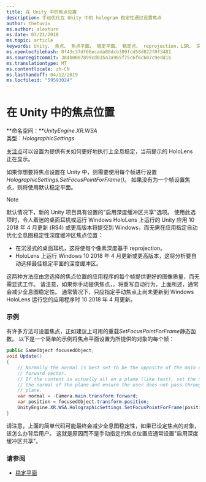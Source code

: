 ```yaml
---
title: 在 Unity 中的焦点位置
description: 手动优化在 Unity 中的 hologram 稳定性通过设置焦点
author: thetuvix
ms.author: alexturn
ms.date: 03/21/2018
ms.topic: article
keywords: Unity、 焦点、 焦点平面、 稳定平面、 稳定点、 reprojection，LSR、 深度缓冲区
ms.openlocfilehash: 0f43c37df66ecada86dcb309fcd58d822f0f3481
ms.sourcegitcommit: 384b0087899cd835a3a965f75c6f6c607c9edd1b
ms.translationtype: MT
ms.contentlocale: zh-CN
ms.lasthandoff: 04/12/2019
ms.locfileid: "59593024"
---
```

# <a name="focus-point-in-unity"></a>在 Unity 中的焦点位置

**命名空间：***UnityEngine.XR.WSA*<br>
类型：*HolographicSettings*

[关注点](hologram-stability.md#stabilization-plane)可以设置为提供有关如何更好地执行上全息稳定，当前提示的 HoloLens 正在显示。

如果你想要将焦点设置在 Unity 中，则需要使用每个帧进行设置*HolographicSettings.SetFocusPointForFrame()*。 如果没有为一个帧设置焦点，则将使用默认稳定平面。

> [!NOTE]
> 默认情况下，新的 Unity 项目具有设置的"启用深度缓冲区共享"选项。  使用此选项时，令人着迷的桌面耳机或运行 Windows HoloLens 上运行的 Unity 应用 10 2018 年 4 月更新 (RS4) 或更高版本将提交到 Windows，而无需在应用指定自动优化全息图稳定性深度缓冲区焦点位置：
> * 在沉浸式的桌面耳机，这将使每个像素深度基于 reprojection。
> * HoloLens 上运行 Windows 10 2018 年 4 月更新或更高版本，这将分析要自动选择最佳稳定平面的深度缓冲区。
>
> 这两种方法应由您选择的焦点位置的应用程序的每个帧提供更好的图像质量，而无需显式工作。  请注意，如果你手动提供焦点，，将重写自动行为，上面所述，通常会减少全息图稳定性。  通常情况下，只应指定手动焦点上尚未更新到 Windows HoloLens 运行您的应用程序时 10 2018 年 4 月更新。

### <a name="example"></a>示例

有许多方法可设置焦点，正如建议上可用的重载*SetFocusPointForFrame*静态函数。 以下是一个简单的示例将焦点平面设置为所提供的对象的每个帧：

```cs
public GameObject focusedObject;
void Update()
{
    // Normally the normal is best set to be the opposite of the main camera's 
    // forward vector.
    // If the content is actually all on a plane (like text), set the normal to 
    // the normal of the plane and ensure the user does not pass through the 
    // plane.
    var normal = -Camera.main.transform.forward;     
    var position = focusedObject.transform.position;
    UnityEngine.XR.WSA.HolographicSettings.SetFocusPointForFrame(position, normal);
}
```

请注意，上面的简单代码可能最终会减少全息图稳定性，如果已设定焦点的对象，该怎么办背后用户。  这就是原因而不是手动指定的焦点位置应通常设置"启用深度缓冲区共享"。

### <a name="see-also"></a>请参阅
* [稳定平面](hologram-stability.md#stabilization-plane)
